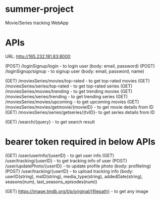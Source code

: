 # summer-project
Movie/Series tracking WebApp

# APIs
URL: http://165.232.181.83:8000

(POST) /loginSignup/login - to login user (body: email, password)
(POST) /loginSignup/signup - to signup user (body: email, password, name)

(GET) /moviesSeries/movies/top-rated - to get top-rated movies
(GET) /moviesSeries/series/top-rated - to get top-rated series
(GET) /moviesSeries/movies/trending - to get trending movies
(GET) /moviesSeries/series/trending - to get trending series
(GET) /moviesSeries/movies/upcoming - to get upcoming movies
(GET) /moviesSeries/movies/getmovie/{movieID} - to get movie details from ID
(GET) /moviesSeries/series/getseries/{tvID}- to get series details from ID

(GET) /search/{query} - to get search result

# bearer token required in below APIs
(GET) /user/userInfo/{userID} - to get user info
(GET) /user/tracking/{userID} - to get tracking info of user
(POST) /user/updatePhoto/{userID} - to update profile photo (body: profileImg)
(POST) /user/tracking/{userID} - to upload tracking info (body: userID(string), msID(string), media_type(string), addedDate(string), seasons(num), last_seasons_episodes(num))

(GET) https://image.tmdb.org/t/p/original/{filepath} - to get any image